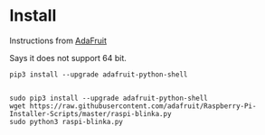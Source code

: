# Install

Instructions from [AdaFruit](https://learn.adafruit.com/circuitpython-on-raspberrypi-linux/installing-circuitpython-on-raspberry-pi)

Says it does not support 64 bit.

    pip3 install --upgrade adafruit-python-shell


    sudo pip3 install --upgrade adafruit-python-shell
    wget https://raw.githubusercontent.com/adafruit/Raspberry-Pi-Installer-Scripts/master/raspi-blinka.py
    sudo python3 raspi-blinka.py
